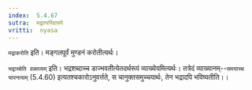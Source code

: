 ```yaml
---
index:  5.4.67
sutra:  मद्रात्परिवापणे
vritti:  nyasa
---
```


`मद्राकरोति` इति। मङ्गलपूर्वं मुण्डनं करोतीत्यर्थः।

`भद्राच्चेति वक्तव्यम्` इति। भद्रशब्दाच्च डाज्भवतीत्येतदर्थरूपं व्याख्येयमित्यर्थः। तत्रेदं व्याख्यानम्--`समयाच्च यापनायाम्` (5.4.60) इत्यतश्चकारोऽनुवर्त्तते, स चानुक्तसमुच्चयार्थः, तेन भद्रादपि भविष्यतीति।।

